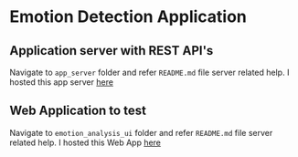 # Emotion Detection Application

## Application server with REST API's

Navigate to `app_server` folder and refer `README.md` file server related help. I hosted this app server [here](https://chemotionanalysis.herokuapp.com/)

## Web Application to test

Navigate to `emotion_analysis_ui` folder and refer `README.md` file server related help. I hosted this Web App [here](https://chemotionpredictionui.herokuapp.com/)
